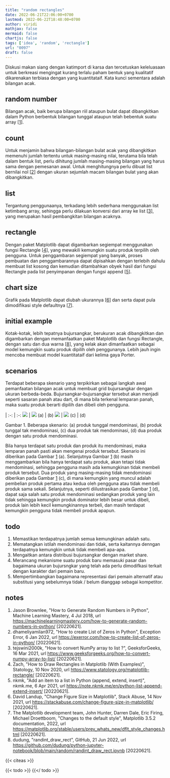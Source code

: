 ```yaml
---
title: "random rectangles"
date: 2022-06-21T22:06:00+0700
lastmod: 2022-06-22T18:48:00+0700
author: viridi
mathjax: false
mermaid: false
chartjs: false
tags: ['idea', 'random', 'rectangle']
url: "0097"
draft: false
---
```

Diskusi makan siang dengan katimport di karsa dan tercetuskan keleluasaan untuk berkreasi mengingat kurang terlalu paham bentuk yang kualitatif dikarenakan terbiasa dengan yang kuantitataif. Kata kunci sementara adalah bilangan acak.


## random number
Bilangan acak, baik berupa bilangan riil ataupun bulat dapat dibangkitkan dalam Python berbentuk bilangan tunggal ataupun telah bebentuk suatu array [[1](#r01)].


## count
Untuk menjamin bahwa bilangan-bilangan bulat acak yang dibangkitkan memenuhi jumlah tertentu untuk masing-masing nilai, terutama bila telah dalam bentuk list, perlu dihitung jumlah masing-masing bilangan yang harus sama dengan pemesanan awal. Untuk menghitungnya perlu dibuat list bernilai nol [[2](#r02)] dengan ukuran sejumlah macam bilangan bulat yang akan dibangkitkan.


## list
Tergantung penggunaanya, terkadang lebih sederhana menggunakan list ketimbang array, sehingga perlu dilakuan konversi dari array ke list [[3](#r03)], yang merupakan hasil pembangkitan bilangan acaknya.


## rectangle
Dengan paket Matplotlib dapat digambarkan segiempat menggunakan fungsi Rectangle [[4](#r04)], yang mewakili kemungkin suatu produk terpilih oleh pengguna. Untuk penggambaran segiempat yang banyak, proses pembuatan dan penggambarannya dapat dipisahkan dengan terlebih dahulu membuat list kosong dan kemudian ditambahkan obyek hasil dari fungsi Rectangle pada list penyimpanan dengan fungsi append [[5](#r05)].


## chart size
Grafik pada Matplotlib dapat diubah ukurannya [[6](#r06)] dan serta dapat pula dimodifikasi style defaultnya [[7](#r07)].


## initial example
Kotak-kotak, lebih tepatnya bujursangkar, berukuran acak dibangkitkan dan digambarkan dengan memanfaatkan paket Matplotlib dan fungsi Rectangle, dengan satu dan dua warna [[8](#r08)], yang kelak akan dimanfaatkan sebagai model kemungkin suatu produk dipilih oleh penggunanya. Lebih jauh ingin mencoba membuat model kuantitataif dari kelima gaya Porter.


## scenarios
Terdapat beberapa skenario yang terpikirkan sebagai langkah awal pemanfaatan bilangan acak untuk membuat grid bujursangkar dengan ukuran berbeda-beda. Bujursangkar-bujursangkar tersebut akan menjadi seperti sasaran panah atau dart, di mana bila terkenal lemparan panah, maka suatu produk berarti dipilih dan dibeli oleh pengguna.

 |
:-: | :-:
![](/bugx/img/random/rect-2-colors/scenario-0.png) | ![](/bugx/img/random/rect-2-colors/scenario-1.png)
(a) | (b)
![](/bugx/img/random/rect-2-colors/scenario-2.png) | ![](/bugx/img/random/rect-2-colors/scenario-3.png)
(c) | (d)

Gambar <a name='fig1'>1</a>. Beberapa skenario: (a) produk tunggal mendominasi, (b) produk tunggal tak mendominasi, (c) dua produk tak mendominasi, (d) dua produk dengan satu produk mendominasi.

Bila hanya terdapat satu produk dan produk itu mendominasi, maka lemparan panah pasti akan mengenai produk tersebut. Skenario ini diberikan pada Gambar [1](#fig1) (a). Selanjutnya Gambar [1](#fig1) (b) masih menggambarkan bila hanya terdapat satu produk, akan tetapi tidak mendominasi, sehingga pengguna masih ada kemungkinan tidak membeli produk tersebut. Dua produk yang masing-masing tidak mendominasi diberikan pada Gambar [1](#fig1) (c), di mana kemungkin yang muncul adalah pembelian produk pertama atau kedua oleh pengguna atau tidak membeli produk sama sekali. Selanjutnya, seperti diilustrasikan pada Gambar [1](#fig1) (d), dapat saja salah satu produk mendominasi sedangkan produk yang lain tidak sehingga kemungkin produk dominator lebih besar untuk dibeli, produk lain lebih kecil kemungkinannya terbeli, dan masih terdapat kemungkin pengguna tidak membeli produk apapun.


## todo
1. Memastikan terdapatnya jumlah semua kemungkinan adalah satu.
2. Mematangkan istilah mendominasi dan tidak, serta kaitannya denngan terdapatnya kemungkin untuk tidak membeli apa-apa.
3. Mengaitkan antara distribusi bujursangkar dengan market share.
4. Merancang mekanisme suatu produk baru memasuki pasar dan bagaimana ukuran bujursngkar yang telah ada perlu dimodifkasi terkait dengan karakter dari pemain baru.
5. Mempertimbangkan bagaimana representasi dari pemain alternatif atau substitusi yang sebelumnya tidak / belum dianggap sebagai kompetitor.


## notes
1. <a name='r01'></a>Jason Brownlee, "How to Generate Random Numbers in Python", Machine Learning Mastery, 4 Jul 2018, url https://machinelearningmastery.com/how-to-generate-random-numbers-in-python/ [20220621].
2. <a name='r02'></a>dhameliyamilan972, "How to create List of Zeros in Python", Exception Error, 6 Jan 2022, url https://exerror.com/how-to-create-list-of-zeros-in-python/ [20220621].
3. <a name='r03'></a>tejswini2000k, "How to convert NumPy array to list ?", GeeksforGeeks, 16 Mar 2021, url https://www.geeksforgeeks.org/how-to-convert-numpy-array-to-list/ [20220621].
4. <a name='r04'></a>Zach, "How to Draw Rectangles in Matplotlib (With Examples)", Statology, 10 Nov 2020, url https://www.statology.org/matplotlib-rectangle/ [20220621].
5. <a name='r05'></a>nkmk, "Add an item to a list in Python (append, extend, insert)", nkmk.me, 6 Apr 2021, url https://note.nkmk.me/en/python-list-append-extend-insert/ [20220621].
6. <a name='r06'></a>David Landup, "Change Figure Size in Matplotlib", Stack Abuse, 14 Nov 2021, url https://stackabuse.com/change-figure-size-in-matplotlib/ [20220621].
7. <a name='r07'></a>The Matplotlib development team, John Hunter, Darren Dale, Eric Firing, Michael Droettboom, "Changes to the default style", Matplotlib 3.5.2 documentation, 2022, url <https://matplotlib.org/stable/users/prev_whats_new/dflt_style_changes.html> [20220621].
8. <a name='r08'></a>dudung, "randint_draw_rect", GitHub, 21 Jun 2022, url <https://github.com/dudung/python-jupyter-notebook/blob/main/random/randint_draw_rect.ipynb> [20220621].

{{< citeas >}}

{{< todo >}}
{{</ todo >}}